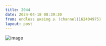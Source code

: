 ```yaml
---
title: 2044
date: 2024-04-18 08:39:30
from: endless шизing ⍼ (channel1162404975)
layout: post
---
```


![image](photos/photo_324@18-04-2024_08-39-30.jpg)


